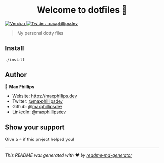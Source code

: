 <h1 align="center">Welcome to dotfiles 👋</h1>
<p>
  <a href="https://www.npmjs.com/package/dotfiles" target="_blank">
    <img alt="Version" src="https://img.shields.io/npm/v/dotfiles.svg">
  </a>
  <a href="https://twitter.com/maxphillipsdev" target="_blank">
    <img alt="Twitter: maxphillipsdev" src="https://img.shields.io/twitter/follow/maxphillipsdev.svg?style=social" />
  </a>
</p>

> My personal dotty files

## Install

```sh
./install
```

## Author

👤 **Max Phillips**

* Website: https://maxphillips.dev
* Twitter: [@maxphillipsdev](https://twitter.com/maxphillipsdev)
* Github: [@maxphillipsdev](https://github.com/maxphillipsdev)
* LinkedIn: [@maxphillipsdev](https://linkedin.com/in/maxphillipsdev)

## Show your support

Give a ⭐️ if this project helped you!

***
_This README was generated with ❤️ by [readme-md-generator](https://github.com/kefranabg/readme-md-generator)_